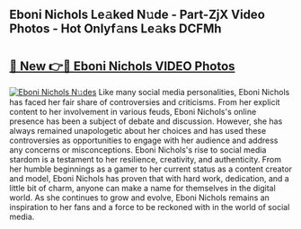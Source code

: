 ## Eboni Nichols Le𝚊ked N𝚞de - Part-ZjX Video Photos - Hot Onlyf𝚊ns Le𝚊ks DCFMh

# <h2><a href="http://ab51494.deff.icu/?id=Eboni+Nichols">🔗 New 👉🔴 Eboni Nichols VIDEO Photos</a></h2>

[![Eboni Nichols N𝚞des](https://i.imgur.com/rIISA9y.gif)](http://ab51494.deff.icu/?id=Eboni+Nichols)
Like many social media personalities, Eboni Nichols has faced her fair share of controversies and criticisms. From her explicit content to her involvement in various feuds, Eboni Nichols's online presence has been a subject of debate and discussion. However, she has always remained unapologetic about her choices and has used these controversies as opportunities to engage with her audience and address any concerns or misconceptions. Eboni Nichols's rise to social media stardom is a testament to her resilience, creativity, and authenticity. From her humble beginnings as a gamer to her current status as a content creator and model, Eboni Nichols has proven that with hard work, dedication, and a little bit of charm, anyone can make a name for themselves in the digital world. As she continues to grow and evolve, Eboni Nichols remains an inspiration to her fans and a force to be reckoned with in the world of social media.
